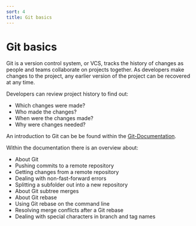 ```yaml
---
sort: 4
title: Git basics
---
```


# Git basics

Git is a version control system, or VCS, tracks the history of changes as people and teams collaborate on projects together. As developers make changes to the project, any earlier version of the project can be recovered at any time.

Developers can review project history to find out:

- Which changes were made?
- Who made the changes?
- When were the changes made?
- Why were changes needed?

An introduction to Git can be be found within the [Git-Documentation](https://docs.github.com/en/get-started/using-git).

Within the documentation there is an overview about:
- About Git
- Pushing commits to a remote repository
- Getting changes from a remote repository
- Dealing with non-fast-forward errors
- Splitting a subfolder out into a new repository
- About Git subtree merges
- About Git rebase
- Using Git rebase on the command line
- Resolving merge conflicts after a Git rebase
- Dealing with special characters in branch and tag names

